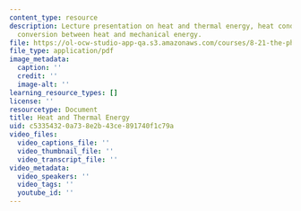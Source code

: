 ```yaml
---
content_type: resource
description: Lecture presentation on heat and thermal energy, heat conduction, and
  conversion between heat and mechanical energy.
file: https://ol-ocw-studio-app-qa.s3.amazonaws.com/courses/8-21-the-physics-of-energy-fall-2009/c53354320a738e2b43ce891740f1c79a_MIT8_21s09_lec04.pdf
file_type: application/pdf
image_metadata:
  caption: ''
  credit: ''
  image-alt: ''
learning_resource_types: []
license: ''
resourcetype: Document
title: Heat and Thermal Energy
uid: c5335432-0a73-8e2b-43ce-891740f1c79a
video_files:
  video_captions_file: ''
  video_thumbnail_file: ''
  video_transcript_file: ''
video_metadata:
  video_speakers: ''
  video_tags: ''
  youtube_id: ''
---
```

